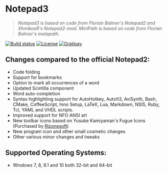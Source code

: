 # Notepad3

> *Notepad3 is based on code from Florian Balmer's Notepad2 and XhmikosR's Notepad2-mod. MiniPath is based on code from Florian Balmer's metapath.*

[![Build status](https://img.shields.io/appveyor/ci/rizonesoft/notepad3/master.svg)](https://ci.appveyor.com/project/rizonesoft/notepad3/branch/master)
[![License](https://img.shields.io/badge/License-BSD%203--Clause-blue.svg)](https://opensource.org/licenses/BSD-3-Clause)
[![Gratipay](https://img.shields.io/gratipay/project/shields.svg)]()

## Changes compared to the official Notepad2:

* Code folding
* Support for bookmarks
* Option to mark all occurrences of a word
* Updated Scintilla component
* Word auto-completion
* Syntax highlighting support for AutoHotkey, AutoIt3, AviSynth, Bash, CMake, CoffeeScript, 
  Inno Setup, LaTeX, Lua, Markdown, NSIS, Ruby, Tcl, YAML and VHDL scripts.
* Improved support for NFO ANSI art
* New toolbar icons based on Yusuke Kamiyaman's Fugue Icons (Purchased by [Rizonesoft](https://www.rizonesoft.com))
* New program icon and other small cosmetic changes
* Other various minor changes and tweaks

## Supported Operating Systems:

* Windows 7, 8, 8.1 and 10 both 32-bit and 64-bit